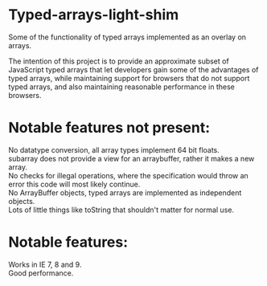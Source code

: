 Typed-arrays-light-shim
=======================

Some of the functionality of typed arrays implemented as an overlay on arrays.

The intention of this project is to provide an approximate subset of JavaScript typed arrays that let developers gain some of the advantages of typed arrays, while maintaining support for browsers that do not support typed arrays, and also maintaining reasonable performance in these browsers.

Notable features not present:
=============================
No datatype conversion, all array types implement 64 bit floats.<br>
subarray does not provide a view for an arraybuffer, rather it makes a new array.<br>
No checks for illegal operations, where the specification would throw an error this code will most likely continue.<br>
No ArrayBuffer objects, typed arrays are implemented as independent objects.<br>
Lots of little things like toString that shouldn't matter for normal use.

Notable features:
=================
Works in IE 7, 8 and 9.<br>
Good performance.
